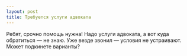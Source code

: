 ```yaml
---
layout: post 
title: Требуется услуги адвоката 
--- 
```

Ребят, срочно помощь нужна! Надо услуги адвоката, а вот куда обратиться — не знаю. Уже везде звонил — условия не устраивают. Может подкинете варианты?